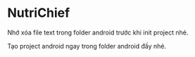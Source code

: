 # NutriChief

Nhớ xóa file text trong folder android trước khi init project nhé. 

Tạo project android ngay trong folder android đấy nhé.
